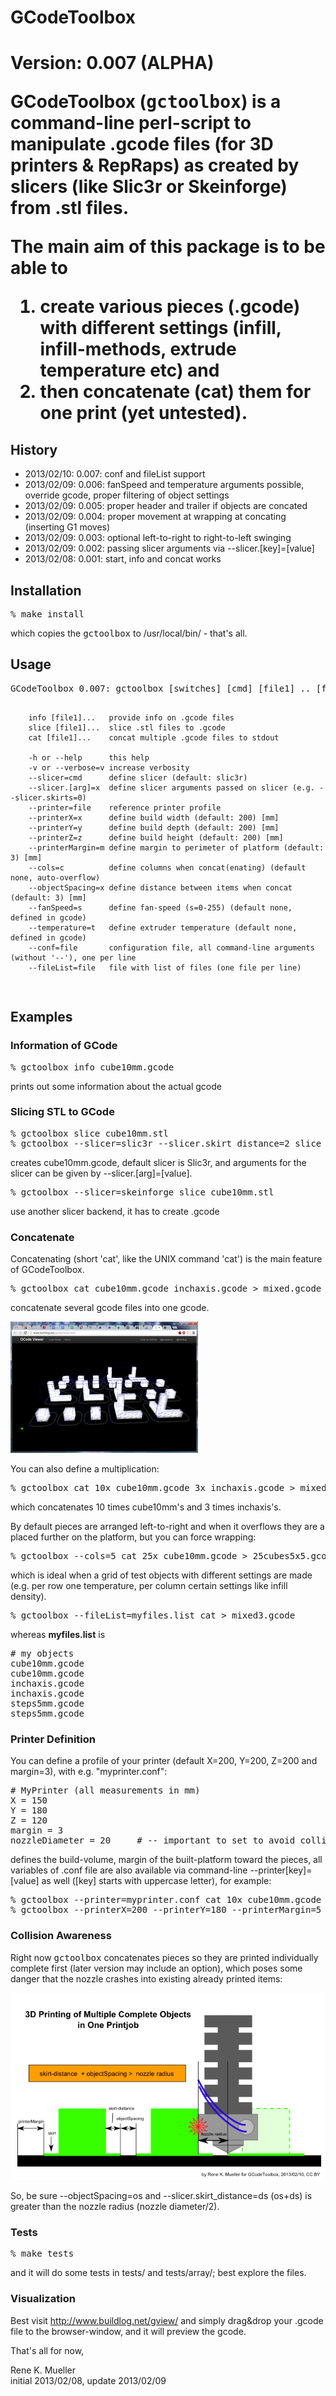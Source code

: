 <h1>GCodeToolbox<h1>

<b>Version: 0.007 (ALPHA)</b>

GCodeToolbox (<tt>gctoolbox</tt>) is a command-line perl-script to manipulate .gcode files (for 3D printers & RepRaps) as created by slicers (like Slic3r or Skeinforge) from .stl files. 

The main aim of this package is to be able to 
<ol>
<li>create various pieces (.gcode) with different settings (infill, infill-methods, extrude temperature etc) and 
<li><b>then</b> concatenate (cat) them for <b>one print</b> (yet untested).
</ol>

<h2>History</h2>
<ul>
<li> 2013/02/10: 0.007: conf and fileList support
<li> 2013/02/09: 0.006: fanSpeed and temperature arguments possible, override gcode, proper filtering of object settings
<li> 2013/02/09: 0.005: proper header and trailer if objects are concated
<li> 2013/02/09: 0.004: proper movement at wrapping at concating (inserting G1 moves)
<li> 2013/02/09: 0.003: optional left-to-right to right-to-left swinging
<li> 2013/02/09: 0.002: passing slicer arguments via --slicer.[key]=[value]
<li> 2013/02/08: 0.001: start, info and concat works
</ul>

<h2>Installation</h2>
<pre>
% make install
</pre>

which copies the <tt>gctoolbox</tt> to /usr/local/bin/ - that's all.

<h2>Usage</h2>
<pre>
GCodeToolbox 0.007: gctoolbox [switches] [cmd] [file1] .. [fileN]

        info [file1]...   provide info on .gcode files
        slice [file1]...  slice .stl files to .gcode
        cat [file1]...    concat multiple .gcode files to stdout

        -h or --help      this help
        -v or --verbose=v increase verbosity
        --slicer=cmd      define slicer (default: slic3r)
        --slicer.[arg]=x  define slicer arguments passed on slicer (e.g. --slicer.skirts=0)
        --printer=file    reference printer profile
        --printerX=x      define build width (default: 200) [mm]
        --printerY=y      define build depth (default: 200) [mm]
        --printerZ=z      define build height (default: 200) [mm]
        --printerMargin=m define margin to perimeter of platform (default: 3) [mm]
        --cols=c          define columns when concat(enating) (default none, auto-overflow)
        --objectSpacing=x define distance between items when concat (default: 3) [mm]
        --fanSpeed=s      define fan-speed (s=0-255) (default none, defined in gcode)
        --temperature=t   define extruder temperature (default none, defined in gcode)
        --conf=file       configuration file, all command-line arguments (without '--'), one per line
        --fileList=file   file with list of files (one file per line)

</pre>

<h2>Examples</h2>

<h3>Information of GCode</h3>

<pre>
% gctoolbox info cube10mm.gcode
</pre>

prints out some information about the actual gcode

<h3>Slicing STL to GCode</h3>

<pre>
% gctoolbox slice cube10mm.stl
% gctoolbox --slicer=slic3r --slicer.skirt_distance=2 slice cube10mm.stl
</pre>
creates cube10mm.gcode, default slicer is Slic3r, and arguments for the slicer can be given by --slicer.[arg]=[value].
<pre>
% gctoolbox --slicer=skeinforge slice cube10mm.stl
</pre>
use another slicer backend, it has to create .gcode

<h3>Concatenate</h3>

Concatenating (short 'cat', like the UNIX command 'cat') is the main feature of GCodeToolbox.

<pre>
% gctoolbox cat cube10mm.gcode inchaxis.gcode > mixed.gcode
</pre>
concatenate several gcode files into one gcode.

<a href="imgs/sshot-6.png"><img src="imgs/sshot-6-300px.png"></a>

You can also define a multiplication:

<pre>
% gctoolbox cat 10x cube10mm.gcode 3x inchaxis.gcode > mixed2.gcode
</pre>
which concatenates 10 times cube10mm's and 3 times inchaxis's.

By default pieces are arranged left-to-right and when it overflows they are a placed further on the platform, but you can force wrapping:
<pre>
% gctoolbox --cols=5 cat 25x cube10mm.gcode > 25cubes5x5.gcode
</pre>

which is ideal when a grid of test objects with different settings are made (e.g. per row one temperature, per column certain settings like infill density).

<pre>
% gctoolbox --fileList=myfiles.list cat > mixed3.gcode
</pre>

whereas <b>myfiles.list</b> is
<pre>
# my objects
cube10mm.gcode
cube10mm.gcode
inchaxis.gcode
inchaxis.gcode
steps5mm.gcode
steps5mm.gcode
</pre>

<h3>Printer Definition</h3>

You can define a profile of your printer (default X=200, Y=200, Z=200 and margin=3), with e.g. "myprinter.conf":
<pre>
# MyPrinter (all measurements in mm)
X = 150
Y = 180
Z = 120
margin = 3              
nozzleDiameter = 20     # -- important to set to avoid collision when objects are concat(enat)ed
</pre>
   
defines the build-volume, margin of the built-platform toward the pieces, all variables of .conf file are also available via command-line --printer[key]=[value] as well ([key] starts with uppercase letter), for example:

<pre>
% gctoolbox --printer=myprinter.conf cat 10x cube10mm.gcode > 10cubes.gcode
% gctoolbox --printerX=200 --printerY=180 --printerMargin=5 --objectSpacing=5 3x cube10mm.gcode > 3cubes.gcode
</pre>

<h3>Collision Awareness</h3>

Right now <tt>gctoolbox</tt> concatenates pieces so they are printed individually complete first (later version may include an option), which poses some danger that the nozzle crashes into existing already printed items:

<img src="imgs/crash.png">

So, be sure --objectSpacing=os and --slicer.skirt_distance=ds (os+ds) is greater than the nozzle radius (nozzle diameter/2).

<h3>Tests</h3>

<pre>
% make tests
</pre>

and it will do some tests in tests/ and tests/array/; best explore the files.

<h3>Visualization</h3>

Best visit http://www.buildlog.net/gview/ and simply drag&drop your .gcode file to the browser-window, and it will preview the gcode.

That's all for now,

Rene K. Mueller<br>
initial 2013/02/08, update 2013/02/09
